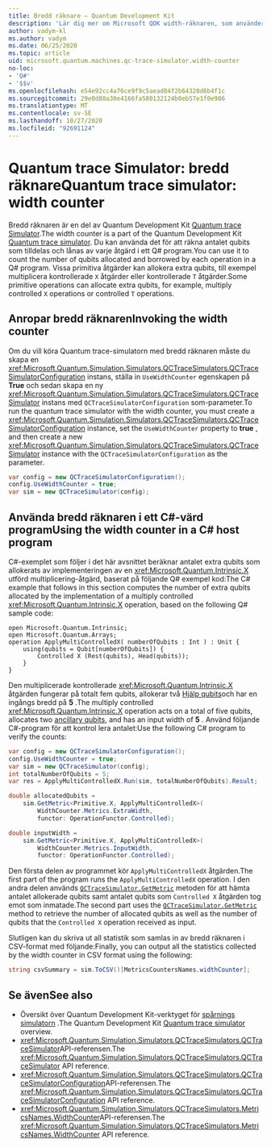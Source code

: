 ```yaml
---
title: Bredd räknare – Quantum Development Kit
description: 'Lär dig mer om Microsoft QDK width-räknaren, som använder Quantum trace Simulator för att räkna antalet qubits som tilldelas och lånas av åtgärder i ett Q# program.'
author: vadym-kl
ms.author: vadym
ms.date: 06/25/2020
ms.topic: article
uid: microsoft.quantum.machines.qc-trace-simulator.width-counter
no-loc:
- 'Q#'
- '$$v'
ms.openlocfilehash: e54e92cc4a76ce9f9c5aead84f2b64320d6b4f1c
ms.sourcegitcommit: 29e0d88a30e4166fa580132124b0eb57e1f0e986
ms.translationtype: MT
ms.contentlocale: sv-SE
ms.lasthandoff: 10/27/2020
ms.locfileid: "92691124"
---
```

# <a name="quantum-trace-simulator-width-counter"></a><span data-ttu-id="86aec-103">Quantum trace Simulator: bredd räknare</span><span class="sxs-lookup"><span data-stu-id="86aec-103">Quantum trace simulator: width counter</span></span>

<span data-ttu-id="86aec-104">Bredd räknaren är en del av Quantum Development Kit [Quantum trace Simulator](xref:microsoft.quantum.machines.qc-trace-simulator.intro).</span><span class="sxs-lookup"><span data-stu-id="86aec-104">The width counter is a part of the Quantum Development Kit [Quantum trace simulator](xref:microsoft.quantum.machines.qc-trace-simulator.intro).</span></span> <span data-ttu-id="86aec-105">Du kan använda det för att räkna antalet qubits som tilldelas och lånas av varje åtgärd i ett Q# program.</span><span class="sxs-lookup"><span data-stu-id="86aec-105">You can use it to count the number of qubits allocated and borrowed by each operation in a Q# program.</span></span> <span data-ttu-id="86aec-106">Vissa primitiva åtgärder kan allokera extra qubits, till exempel multiplicera kontrollerade `X` åtgärder eller kontrollerade `T` åtgärder.</span><span class="sxs-lookup"><span data-stu-id="86aec-106">Some primitive operations can allocate extra qubits, for example, multiply controlled `X` operations or controlled `T` operations.</span></span>

## <a name="invoking-the-width-counter"></a><span data-ttu-id="86aec-107">Anropar bredd räknaren</span><span class="sxs-lookup"><span data-stu-id="86aec-107">Invoking the width counter</span></span>

<span data-ttu-id="86aec-108">Om du vill köra Quantum trace-simulatorn med bredd räknaren måste du skapa en <xref:Microsoft.Quantum.Simulation.Simulators.QCTraceSimulators.QCTraceSimulatorConfiguration> instans, ställa in `UseWidthCounter` egenskapen på **True** och sedan skapa en ny <xref:Microsoft.Quantum.Simulation.Simulators.QCTraceSimulators.QCTraceSimulator> instans med `QCTraceSimulatorConfiguration` som-parameter.</span><span class="sxs-lookup"><span data-stu-id="86aec-108">To run the quantum trace simulator with the width counter, you must create a <xref:Microsoft.Quantum.Simulation.Simulators.QCTraceSimulators.QCTraceSimulatorConfiguration> instance, set the `UseWidthCounter` property to **true** , and then create a new <xref:Microsoft.Quantum.Simulation.Simulators.QCTraceSimulators.QCTraceSimulator> instance with the `QCTraceSimulatorConfiguration` as the parameter.</span></span> 

```csharp
var config = new QCTraceSimulatorConfiguration();
config.UseWidthCounter = true;
var sim = new QCTraceSimulator(config);
```

## <a name="using-the-width-counter-in-a-c-host-program"></a><span data-ttu-id="86aec-109">Använda bredd räknaren i ett C#-värd program</span><span class="sxs-lookup"><span data-stu-id="86aec-109">Using the width counter in a C# host program</span></span>

<span data-ttu-id="86aec-110">C#-exemplet som följer i det här avsnittet beräknar antalet extra qubits som allokerats av implementeringen av en <xref:Microsoft.Quantum.Intrinsic.X> utförd multiplicering-åtgärd, baserat på följande Q# exempel kod:</span><span class="sxs-lookup"><span data-stu-id="86aec-110">The C# example that follows in this section computes the number of extra qubits allocated by the implementation of a multiply controlled <xref:Microsoft.Quantum.Intrinsic.X> operation, based on the following Q# sample code:</span></span>

```qsharp
open Microsoft.Quantum.Intrinsic;
open Microsoft.Quantum.Arrays;
operation ApplyMultiControlledX( numberOfQubits : Int ) : Unit {
    using(qubits = Qubit[numberOfQubits]) {
        Controlled X (Rest(qubits), Head(qubits));
    } 
}
```

<span data-ttu-id="86aec-111">Den multiplicerade kontrollerade <xref:Microsoft.Quantum.Intrinsic.X> åtgärden fungerar på totalt fem qubits, allokerar två [Hjälp qubits](xref:microsoft.quantum.glossary#ancilla)och har en ingångs bredd på **5** .</span><span class="sxs-lookup"><span data-stu-id="86aec-111">The multiply controlled <xref:Microsoft.Quantum.Intrinsic.X> operation acts on a total of five qubits, allocates two [ancillary qubits](xref:microsoft.quantum.glossary#ancilla), and has an input width of **5** .</span></span> <span data-ttu-id="86aec-112">Använd följande C#-program för att kontrol lera antalet:</span><span class="sxs-lookup"><span data-stu-id="86aec-112">Use the following C# program to verify the counts:</span></span>

```csharp 
var config = new QCTraceSimulatorConfiguration();
config.UseWidthCounter = true;
var sim = new QCTraceSimulator(config);
int totalNumberOfQubits = 5;
var res = ApplyMultiControlledX.Run(sim, totalNumberOfQubits).Result;

double allocatedQubits = 
    sim.GetMetric<Primitive.X, ApplyMultiControlledX>(
        WidthCounter.Metrics.ExtraWidth,
        functor: OperationFunctor.Controlled); 

double inputWidth =
    sim.GetMetric<Primitive.X, ApplyMultiControlledX>(
        WidthCounter.Metrics.InputWidth,
        functor: OperationFunctor.Controlled);
```

<span data-ttu-id="86aec-113">Den första delen av programmet kör `ApplyMultiControlledX` åtgärden.</span><span class="sxs-lookup"><span data-stu-id="86aec-113">The first part of the program runs the `ApplyMultiControlledX` operation.</span></span> <span data-ttu-id="86aec-114">I den andra delen används [`QCTraceSimulator.GetMetric`](https://docs.microsoft.com/dotnet/api/microsoft.quantum.simulation.simulators.qctracesimulators.qctracesimulator.getmetric) metoden för att hämta antalet allokerade qubits samt antalet qubits som `Controlled X` åtgärden tog emot som inmatade.</span><span class="sxs-lookup"><span data-stu-id="86aec-114">The second part uses the [`QCTraceSimulator.GetMetric`](https://docs.microsoft.com/dotnet/api/microsoft.quantum.simulation.simulators.qctracesimulators.qctracesimulator.getmetric) method to retrieve the number of allocated qubits as well as the number of qubits that the `Controlled X` operation received as input.</span></span> 

<span data-ttu-id="86aec-115">Slutligen kan du skriva ut all statistik som samlas in av bredd räknaren i CSV-format med följande:</span><span class="sxs-lookup"><span data-stu-id="86aec-115">Finally, you can output all the statistics collected by the width counter in CSV format using the following:</span></span>
```csharp
string csvSummary = sim.ToCSV()[MetricsCountersNames.widthCounter];
```

## <a name="see-also"></a><span data-ttu-id="86aec-116">Se även</span><span class="sxs-lookup"><span data-stu-id="86aec-116">See also</span></span>

- <span data-ttu-id="86aec-117">Översikt över Quantum Development Kit-verktyget för [spårnings simulatorn](xref:microsoft.quantum.machines.qc-trace-simulator.intro) .</span><span class="sxs-lookup"><span data-stu-id="86aec-117">The Quantum Development Kit [Quantum trace simulator](xref:microsoft.quantum.machines.qc-trace-simulator.intro) overview.</span></span>
- <span data-ttu-id="86aec-118"><xref:Microsoft.Quantum.Simulation.Simulators.QCTraceSimulators.QCTraceSimulator>API-referensen.</span><span class="sxs-lookup"><span data-stu-id="86aec-118">The <xref:Microsoft.Quantum.Simulation.Simulators.QCTraceSimulators.QCTraceSimulator> API reference.</span></span>
- <span data-ttu-id="86aec-119"><xref:Microsoft.Quantum.Simulation.Simulators.QCTraceSimulators.QCTraceSimulatorConfiguration>API-referensen.</span><span class="sxs-lookup"><span data-stu-id="86aec-119">The <xref:Microsoft.Quantum.Simulation.Simulators.QCTraceSimulators.QCTraceSimulatorConfiguration> API reference.</span></span>
- <span data-ttu-id="86aec-120"><xref:Microsoft.Quantum.Simulation.Simulators.QCTraceSimulators.MetricsNames.WidthCounter>API-referensen.</span><span class="sxs-lookup"><span data-stu-id="86aec-120">The <xref:Microsoft.Quantum.Simulation.Simulators.QCTraceSimulators.MetricsNames.WidthCounter> API reference.</span></span>
